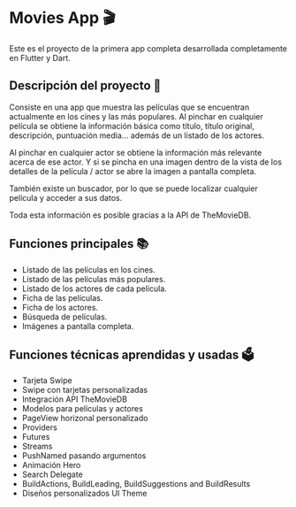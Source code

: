 # Movies App 🎬

Este es el proyecto de la primera app completa desarrollada completamente en Flutter y Dart.

## Descripción del proyecto 📝
Consiste en una app que muestra las películas que se encuentran actualmente en los cines y las más populares. Al pinchar en cualquier película se obtiene la información básica como título, título original, descripción, puntuación media... además de un listado de los actores.

Al pinchar en cualquier actor se obtiene la información más relevante acerca de ese actor. Y si se pincha en una imagen dentro de la vista de los detalles de la película / actor se abre la imagen a pantalla completa.

También existe un buscador, por lo que se puede localizar cualquier película y acceder a sus datos.

Toda esta información es posible gracias a la API de TheMovieDB.

## Funciones principales 📚
- Listado de las películas en los cines.
- Listado de las películas más populares.
- Listado de los actores de cada película.
- Ficha de las películas.
- Ficha de los actores.
- Búsqueda de películas.
- Imágenes a pantalla completa.

## Funciones técnicas aprendidas y usadas 🗳
- Tarjeta Swipe
- Swipe con tarjetas personalizadas
- Integración API TheMovieDB
- Modelos para películas y actores
- PageView horizonal personalizado
- Providers
- Futures
- Streams
- PushNamed pasando argumentos
- Animación Hero
- Search Delegate
- BuildActions, BuildLeading, BuildSuggestions and BuildResults
- Diseños personalizados UI Theme